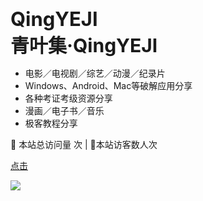 <!--图片-->
<!--<div align="center"> <img src="https://blog-1253198264.cos.ap-guangzhou.myqcloud.com/%E5%85%AC%E4%BC%97%E5%8F%B7HelloCoder.png"/  style="zoom:50%;"> </div>
-->
<!--一些描述-->

<div style="font-size:31px;font-weight:bold;">QingYEJI</div>

<div style="font-size:30px;font-weight:bold;">青叶集·QingYEJI</div>


- 电影／电视剧／综艺／动漫／纪录片
- Windows、Android、Mac等破解应用分享
- 各种考证考级资源分享
- 漫画／电子书／音乐
- 极客教程分享

<!--卜蒜子统计-->
<span id="busuanzi_container_site_pv">
👀    本站总访问量 <span id="busuanzi_value_site_pv"></span>次
</span>| 🐒本站访客数<span id="busuanzi_value_site_uv"></span>人次

[点击](/README.md)

<!--封面-->
![](http://tva1.sinaimg.cn/large/005Fu5y5gy1gzn9rnm9i3j30xc0irgnu.jpg)
